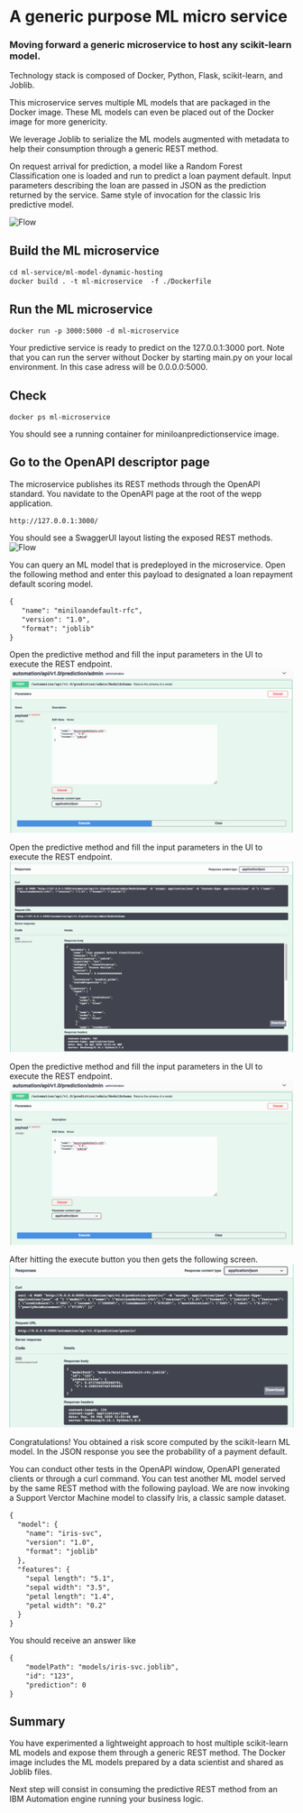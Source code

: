 # A generic purpose ML micro service

### Moving forward a generic microservice to host any scikit-learn model. 

Technology stack is composed of Docker, Python, Flask, scikit-learn, and Joblib.

This microservice serves multiple ML models that are packaged in the Docker image. These ML models can even be placed out of the Docker image for more genericity.

We leverage Joblib to serialize the ML models augmented with metadata to help their consumption through a generic REST method.

On request arrival for prediction, a model like a Random Forest Classification one is loaded and run to predict a loan payment default.
Input parameters describing the loan are passed in JSON as the prediction returned by the service.
Same style of invocation for the classic Iris predictive model.


 ![Flow](../docs/images/ml-model-joblib-microservice-architecture.png "ML microservice stack")
 
## Build the ML microservice
```console
cd ml-service/ml-model-dynamic-hosting
docker build . -t ml-microservice  -f ./Dockerfile
```
## Run the ML microservice
```console
docker run -p 3000:5000 -d ml-microservice 
```
Your predictive service is ready to predict on the 127.0.0.1:3000 port.
Note that you can run the server without Docker by starting main.py on your local environment. In this case adress will be 0.0.0.0:5000.

## Check
```console
docker ps ml-microservice 
```
You should see a running container for miniloanpredictionservice image.

## Go to the OpenAPI descriptor page
The microservice publishes its REST methods through the OpenAPI standard.
You navidate to the OpenAPI page at the root of the wepp application.
```console
http://127.0.0.1:3000/ 
```

You should see a SwaggerUI layout listing the exposed REST methods.
![Flow](../../docs/images/ml-model-dynamic-hosting-openapi-ui-1.png "OpenAPI menu")

You can query an ML model that is predeployed in the microservice.
Open the following method and enter this payload to designated a loan repayment default scoring model. 
```console
{
   "name": "miniloandefault-rfc",
   "version": "1.0",
   "format": "joblib"
}
```
Open the predictive method and fill the input parameters in the UI to execute the REST endpoint.
![Flow](../../docs/images/ml-model-dynamic-hosting-open-api-ui-2.png "Prediction inputs")

Open the predictive method and fill the input parameters in the UI to execute the REST endpoint.
![Flow](../../docs/images/ml-model-dynamic-hosting-open-api-ui-3.png "Prediction inputs")

Open the predictive method and fill the input parameters in the UI to execute the REST endpoint.
![Flow](../../docs/images/ml-model-dynamic-hosting-open-api-ui-2.png "Prediction inputs")

After hitting the execute button you then gets the following screen.
![Flow](../../docs/images/ml-model-dynamic-hosting-openapi-screen-3.png "Prediction results")

Congratulations! You obtained a risk score computed by the scikit-learn ML model.
In the JSON response you see the probability of a payment default.

You can conduct other tests in the OpenAPI window, OpenAPI generated clients or through a curl command.
You can test another ML model served by the same REST method with the following payload. We are now invoking a Support Verctor Machine model to classify Iris, a classic sample dataset.

```console
{
  "model": {
    "name": "iris-svc",
    "version": "1.0",
    "format": "joblib"
  },
  "features": {
    "sepal length": "5.1",
    "sepal width": "3.5",
    "petal length": "1.4",
    "petal width": "0.2"
  }
}
```
You should receive an answer like
```console
{
    "modelPath": "models/iris-svc.joblib",
    "id": "123",
    "prediction": 0
}
```

## Summary
You have experimented a lightweight approach to host multiple scikit-learn ML models and expose them through a generic REST method.
The Docker image includes the ML models prepared by a data scientist and shared as Joblib files.

Next step will consist in consuming the predictive REST method from an IBM Automation engine running your business logic.

 

